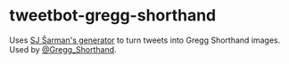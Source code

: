 # tweetbot-gregg-shorthand

Uses
[SJ Ŝarman's generator](http://steno.tu-clausthal.de/Gregg.php)
to turn tweets into Gregg Shorthand images.
Used by [@Gregg_Shorthand](https://twitter.com/Gregg_Shorthand).
